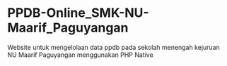 # PPDB-Online_SMK-NU-Maarif_Paguyangan
Website untuk mengelolaan data ppdb pada sekolah menengah kejuruan NU Maarif Paguyangan menggunakan PHP Native
